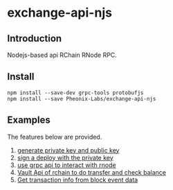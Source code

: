 # exchange-api-njs

## Introduction

Nodejs-based api RChain RNode RPC.

## Install

    npm install --save-dev grpc-tools protobufjs
    npm install --save Pheonix-Labs/exchange-api-njs

## Examples

The features below are provided.

1. [generate private key and public key](./examples/key_example.js)
2. [sign a deploy with the private key](./examples/sign_and_verify_example.js)
3. [use grpc api to interact with rnode](./examples/grpc_api_example.js)
4. [Vault Api of rchain to do transfer and check balance](./examples/vault_example.js)
5. [Get transaction info from block event data](./examples/transaction_example.js)
